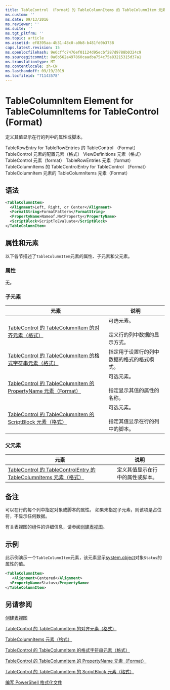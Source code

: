 ```yaml
---
title: TableControl （Format）的 TableColumnItems 的 TableColumnItem 元素 |Microsoft Docs
ms.custom: ''
ms.date: 09/13/2016
ms.reviewer: ''
ms.suite: ''
ms.tgt_pltfrm: ''
ms.topic: article
ms.assetid: ef8395aa-4b31-48c0-a0b8-b481fd0b3738
caps.latest.revision: 15
ms.openlocfilehash: 9e6cffc7476ef01124d95ecbf287d9788b0324c9
ms.sourcegitcommit: 0a6b562a497860caadba754c75a83215315d37a1
ms.translationtype: MT
ms.contentlocale: zh-CN
ms.lasthandoff: 09/19/2019
ms.locfileid: "71143578"
---
```

# <a name="tablecolumnitem-element-for-tablecolumnitems-for-tablecontrol-format"></a>TableColumnItem Element for TableColumnItems for TableControl (Format)

定义其值显示在行的列中的属性或脚本。

TableRowEntry for TableRowEntries 的 TableControl （Format） TableControl 元素的配置元素（格式） ViewDefinitions 元素（格式） TableControl 元素（format） TableRowEntries 元素（format）TableColumnItems 的 TableControlEntry for TableControl （Format） TableColumnItem 元素的 TableColumnItems 元素（Format）

## <a name="syntax"></a>语法

```xml
<TableColumnItem>
  <Alignment>Left, Right, or Center</Alignment>
  <FormatString>FormatPattern</FormatString>
  <PropertyName>Nameof.NetProperty</PropertyName>
  <ScriptBlock>ScriptToEvaluate</ScriptBlock>
</TableColumnItem>
```

## <a name="attributes-and-elements"></a>属性和元素

以下各节描述了`TableColumnItem`元素的属性、子元素和父元素。

### <a name="attributes"></a>属性

无。

### <a name="child-elements"></a>子元素

|元素|说明|
|-------------|-----------------|
|[TableControl 的 TableColumnItem 的对齐元素（格式）](./alignment-element-for-tablecolumnitem-for-tablecontrol-format.md)|可选元素。<br /><br /> 定义行的列中数据的显示方式。|
|[TableControl 的 TableColumnItem 的格式字符串元素（格式）](./formatstring-element-for-tablecolumnitem-for-tablecontrol-format.md)|指定用于设置行的列中数据的格式的格式模式。|
|[TableControl 的 TableColumnItem 的 PropertyName 元素（Format）](./propertyname-element-for-tablecolumnitem-for-tablecontrol-format.md)|可选元素。<br /><br /> 指定显示其值的属性的名称。|
|[TableControl 的 TableColumnItem 的 ScriptBlock 元素（格式）](./scriptblock-element-for-tablecolumnitem-for-tablecontrol-format.md)|可选元素。<br /><br /> 指定其值显示在行的列中的脚本。|

### <a name="parent-elements"></a>父元素

|元素|说明|
|-------------|-----------------|
|[TableControl 的 TableControlEntry 的 TableColumnItems 元素（格式）](./tablecolumnitems-element-for-tablerowentry-for-tablecontrol-format.md)|定义其值显示在行中的属性或脚本。|

## <a name="remarks"></a>备注

可以在行的每个列中指定对象或脚本的属性。 如果未指定子元素，则该项是占位符，不显示任何数据。

有关表视图的组件的详细信息，请参阅[创建表视图](./creating-a-table-view.md)。

## <a name="example"></a>示例

此示例演示一个`TableColumnItem`元素，该元素显示[system.object](/dotnet/api/System.Diagnostics.Process)对象`Status`的属性的值。

```xml
<TableColumnItem>
   <Alignment>Centered</Alignment>
  <PropertyName>Status</PropertyName>
</TableColumnItem>

```

## <a name="see-also"></a>另请参阅

[创建表视图](./creating-a-table-view.md)

[TableControl 的 TableColumnItem 的对齐元素（格式）](./alignment-element-for-tablecolumnitem-for-tablecontrol-format.md)

[TableColumnItems 元素（格式）](./tablecolumnitems-element-for-tablerowentry-for-tablecontrol-format.md)

[TableControl 的 TableColumnItem 的格式字符串元素（格式）](./formatstring-element-for-tablecolumnitem-for-tablecontrol-format.md)

[TableControl 的 TableColumnItem 的 PropertyName 元素（Format）](./propertyname-element-for-tablecolumnitem-for-tablecontrol-format.md)

[TableControl 的 TableColumnItem 的 ScriptBlock 元素（格式）](./scriptblock-element-for-tablecolumnitem-for-tablecontrol-format.md)

[编写 PowerShell 格式化文件](./writing-a-powershell-formatting-file.md)
